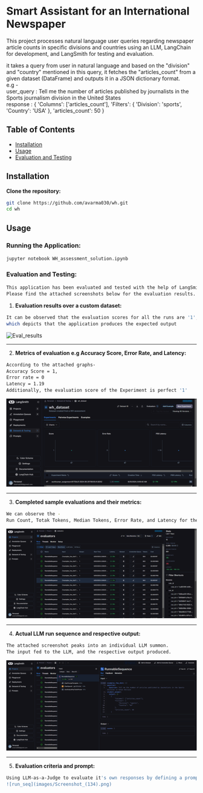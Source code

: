 # Smart Assistant for an International Newspaper

This project processes natural language user queries regarding newspaper article counts in specific divisions and countries using an LLM, LangChain for development, and LangSmith for testing and evaluation.

it takes a query from user in natural language and based on the "division" and "country" mentioned in this query, it fetches the "articles_count" from a given dataset (DataFrame) and outputs it in a JSON dictionary format.  
e.g -  
user_query : Tell me the number of articles published by journalists in the Sports journalism division in the United States  
response : {
            'Columns': ['articles_count'],
            'Filters': {
                'Division': 'sports',
                'Country': 'USA'
                },
            'articles_count': 50
            }  

## Table of Contents
- [Installation](#installation)
- [Usage](#usage)
- [Evaluation and Testing](#evaluation-and-testing)

## Installation

**Clone the repository:**
```sh
git clone https://github.com/avarma030/wh.git
cd wh
```

## Usage

### Running the Application:
```sh
jupyter notebook WH_assessment_solution.ipynb
```

### Evaluation and Testing:
```sh
This application has been evaluated and tested with the help of LangSmith.
Please find the attached screenshots below for the evaluation results.
```

1. **Evaluation results over a custom dataset:**
```sh
It can be observed that the evaluation scores for all the runs are '1',
which depicts that the application produces the expected output
```
![Eval_results](images/Screenshot1.png)

------------------------------------------------------------------------

2. **Metrics of evaluation e.g Accuracy Score, Error Rate, and Latency:**
```sh
According to the attached graphs-
Accuracy Score = 1,
Error rate = 0
Latency = 1.19
Additionally, the evaluation score of the Experiment is perfect '1'
```
![Eval_metrics](images/Screenshot_(130).png)

------------------------------------------------------------------------

3. **Completed sample evaluations and their metrics:**
```sh
We can observe the -
Run Count, Totak Tokens, Median Tokens, Error Rate, and Latency for the evaluations
```
![Eval_sample](images/Screenshot_(132).png)

------------------------------------------------------------------------

4. **Actual LLM run sequence and respective output:**
```sh
The attached screenshot peaks into an individual LLM summon.
The input fed to the LLM, and the respective output produced.
```
![run_seq](images/Screenshot_(133).png)

------------------------------------------------------------------------

5. **Evaluation criteria and prompt:**
```sh
Using LLM-as-a-Judge to evaluate it's own responses by defining a prompt that provides the criteria for reliable judgment.
![run_seq](images/Screenshot_(134).png)

    

    
    


